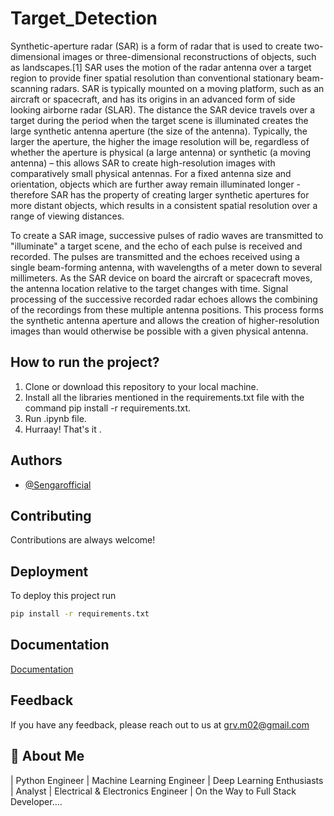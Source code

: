# Target_Detection

Synthetic-aperture radar (SAR) is a form of radar that is used to create two-dimensional images or three-dimensional reconstructions of objects, such as landscapes.[1] SAR uses the motion of the radar antenna over a target region to provide finer spatial resolution than conventional stationary beam-scanning radars. SAR is typically mounted on a moving platform, such as an aircraft or spacecraft, and has its origins in an advanced form of side looking airborne radar (SLAR). The distance the SAR device travels over a target during the period when the target scene is illuminated creates the large synthetic antenna aperture (the size of the antenna). Typically, the larger the aperture, the higher the image resolution will be, regardless of whether the aperture is physical (a large antenna) or synthetic (a moving antenna) – this allows SAR to create high-resolution images with comparatively small physical antennas. For a fixed antenna size and orientation, objects which are further away remain illuminated longer - therefore SAR has the property of creating larger synthetic apertures for more distant objects, which results in a consistent spatial resolution over a range of viewing distances.

To create a SAR image, successive pulses of radio waves are transmitted to "illuminate" a target scene, and the echo of each pulse is received and recorded. The pulses are transmitted and the echoes received using a single beam-forming antenna, with wavelengths of a meter down to several millimeters. As the SAR device on board the aircraft or spacecraft moves, the antenna location relative to the target changes with time. Signal processing of the successive recorded radar echoes allows the combining of the recordings from these multiple antenna positions. This process forms the synthetic antenna aperture and allows the creation of higher-resolution images than would otherwise be possible with a given physical antenna.



## How to run the project?

1. Clone or download this repository to your local machine.
2. Install all the libraries mentioned in the requirements.txt file with the command pip install -r requirements.txt. 
3. Run .ipynb file. 
4. Hurraay! That's it . 

## Authors

- [@Sengarofficial](https://www.github.com/Sengarofficial)


## Contributing

Contributions are always welcome!


## Deployment

To deploy this project run

```bash
pip install -r requirements.txt
```


## Documentation

[Documentation](https://linktodocumentation)


## Feedback

If you have any feedback, please reach out to us at grv.m02@gmail.com


## 🚀 About Me
| Python Engineer | Machine Learning Engineer | Deep Learning Enthusiasts | Analyst | Electrical & Electronics Engineer | On the Way to Full Stack Developer....


